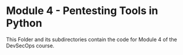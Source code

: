 # Module 4 - Pentesting Tools in Python

This Folder and its subdirectories contain the code for Module 4 of the DevSecOps course.